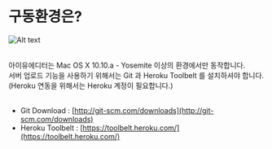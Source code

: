 # 구동환경은?
![Alt text](/img/os_x_yosemite.jpg)<br /><br />

아이유에디터는 Mac OS X 10.10.a - Yosemite 이상의 환경에서만 동작합니다.<br />
서버 업로드 기능을 사용하기 위해서는 Git 과 Heroku Toolbelt 를 설치하셔야 합니다. (Heroku 연동을 위해서는 Heroku 계정이 필요합니다.)
<br /><br />

* Git Download : [http://git-scm.com/downloads](http://git-scm.com/downloads) <br />
* Heroku Toolbelt : [https://toolbelt.heroku.com/](https://toolbelt.heroku.com/)
